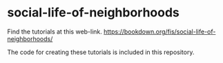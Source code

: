 # social-life-of-neighborhoods

Find the tutorials at this web-link. https://bookdown.org/fis/social-life-of-neighborhoods/

The code for creating these tutorials is included in this repository.
